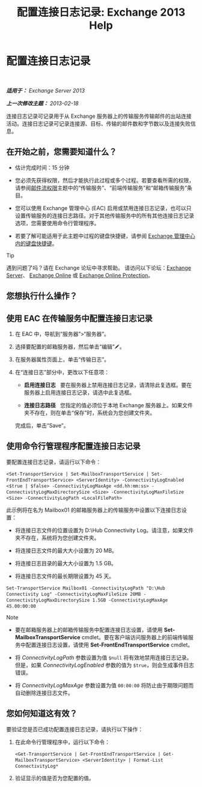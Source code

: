 ﻿---
title: '配置连接日志记录: Exchange 2013 Help'
TOCTitle: 配置连接日志记录
ms:assetid: 24e46a79-33ea-44e9-b03c-549db1c86a6f
ms:mtpsurl: https://technet.microsoft.com/zh-cn/library/Aa996827(v=EXCHG.150)
ms:contentKeyID: 50490083
ms.date: 01/11/2018
mtps_version: v=EXCHG.150
ms.translationtype: HT
---

# 配置连接日志记录

 

_**适用于：** Exchange Server 2013_

_**上一次修改主题：** 2013-02-18_

连接日志记录可记录用于从 Exchange 服务器上的传输服务传输邮件的出站连接活动。连接日志记录可记录连接源、目标、传输的邮件数和字节数以及连接失败信息。

## 在开始之前，您需要知道什么？

  - 估计完成时间：15 分钟

  - 您必须先获得权限，然后才能执行此过程或多个过程。若要查看所需的权限，请参阅[邮件流权限](mail-flow-permissions-exchange-2013-help.md)主题中的“传输服务”、“前端传输服务”和“邮箱传输服务”条目。

  - 您可以使用 Exchange 管理中心 (EAC) 启用或禁用连接日志记录，也可以只设置传输服务的连接日志路径。对于其他传输服务中的所有其他连接日志记录选项，您需要使用命令行管理程序。

  - 若要了解可能适用于此主题中过程的键盘快捷键，请参阅 [Exchange 管理中心内的键盘快捷键](keyboard-shortcuts-in-the-exchange-admin-center-exchange-online-protection-help.md)。

> [!tip]
> 遇到问题了吗？请在 Exchange 论坛中寻求帮助。 请访问以下论坛：<a href="https://go.microsoft.com/fwlink/p/?linkid=60612">Exchange Server</a>、 <a href="https://go.microsoft.com/fwlink/p/?linkid=267542">Exchange Online</a> 或 <a href="https://go.microsoft.com/fwlink/p/?linkid=285351">Exchange Online Protection</a>。


## 您想执行什么操作？

## 使用 EAC 在传输服务中配置连接日志记录

1.  在 EAC 中，导航到“服务器”\>“服务器”。

2.  选择要配置的邮箱服务器，然后单击“编辑”![编辑图标](images/Bb124582.6f53ccb2-1f13-4c02-bea0-30690e6ea71d(EXCHG.150).gif "编辑图标")。

3.  在服务器属性页面上，单击“传输日志”。

4.  在“连接日志”部分中，更改以下任意项：
    
      - **启用连接日志**   要在服务器上禁用连接日志记录，请清除此复选框。要在服务器上启用连接日志记录，请选中此复选框。
    
      - **连接日志路径**   您指定的值必须位于本地 Exchange 服务器上。如果文件夹不存在，则在单击“保存”时，系统会为您创建文件夹。
    
    完成后，单击“Save”。

## 使用命令行管理程序配置连接日志记录

要配置连接日志记录，请运行以下命令：

    <Set-TransportService | Set-MailboxTransportService | Set-FrontEndTransportService> <ServerIdentity> -ConnectivityLogEnabled <$true | $false> -ConnectivityLogMaxAge <dd.hh:mm:ss> -ConnectivityLogMaxDirectorySize <Size> -ConnectivityLogMaxFileSize <Size> -ConnectivityLogPath <LocalFilePath>

此示例将在名为 Mailbox01 的邮箱服务器上的传输服务中设置以下连接日志设置：

  -  将连接日志文件的位置设置为 D:\\Hub Connectivity Log。请注意，如果文件夹不存在，系统将为您创建文件夹。

  -  将连接日志文件的最大大小设置为 20 MB。

  -  将连接日志目录的最大大小设置为 1.5 GB。

  -  将连接日志文件的最长期限设置为 45 天。

<!-- end list -->

    Set-TransportService Mailbox01 -ConnectivityLogPath "D:\Hub Connectivity Log" -ConnectivityLogMaxFileSize 20MB -ConnectivityLogMaxDirectorySize 1.5GB -ConnectivityLogMaxAge 45.00:00:00

> [!NOTE]
> <ul>
> <li><p>要在邮箱服务器上的邮箱传输服务中配置连接日志设置，请使用 <strong>Set-MailboxTransportService</strong> cmdlet。要在客户端访问服务器上的前端传输服务中配置连接日志设置，请使用 <strong>Set-FrontEndTransportService</strong> cmdlet。</p></li>
> <li><p>将 <em>ConnectivityLogPath</em> 参数设置为值 <code>$null</code> 将有效地禁用连接日志记录。但是，如果 <em>ConnectivityLogEnabled</em> 参数的值为 <code>$true</code>，则会生成事件日志错误。</p></li>
> <li><p>将 <em>ConnectivityLogMaxAge</em> 参数设置为值 <code>00:00:00</code> 将防止由于期限问题而自动删除连接日志文件。</p></li>
> </ul>


## 您如何知道这有效？

要验证您是否已成功配置连接日志记录，请执行以下操作：

1.  在此命令行管理程序中，运行以下命令：
    
        <Get-TransportService | Get-FrontEndTransportService | Get-MailboxTransportService> <ServerIdentity> | Format-List ConnectivityLog*

2.  验证显示的值是否为您配置的值。

